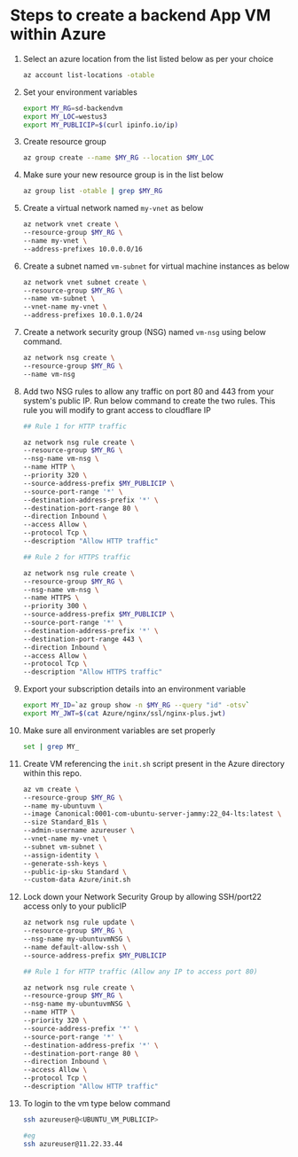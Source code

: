 # Steps to create a backend App VM within Azure

1. Select an azure location from the list listed below as per your choice

    ```bash
    az account list-locations -otable
    ```

1. Set your environment variables

    ```bash
    export MY_RG=sd-backendvm
    export MY_LOC=westus3
    export MY_PUBLICIP=$(curl ipinfo.io/ip)
    ```

1. Create resource group

    ```bash
    az group create --name $MY_RG --location $MY_LOC
    ```

1. Make sure your new resource group is in the list below

    ```bash
    az group list -otable | grep $MY_RG
    ```

1. Create a virtual network named `my-vnet` as below

    ```bash
    az network vnet create \
    --resource-group $MY_RG \
    --name my-vnet \
    --address-prefixes 10.0.0.0/16
    ```

1. Create a subnet named `vm-subnet` for virtual machine instances as below

    ```bash
    az network vnet subnet create \
    --resource-group $MY_RG \
    --name vm-subnet \
    --vnet-name my-vnet \
    --address-prefixes 10.0.1.0/24
    ```

1. Create a network security group (NSG) named `vm-nsg` using below command.

    ```bash
    az network nsg create \
    --resource-group $MY_RG \
    --name vm-nsg
    ```

1. Add two NSG rules to allow any traffic on port 80 and 443 from your system's public IP. Run below command to create the two rules. This rule you will modify to grant access to cloudflare IP

    ```bash
    ## Rule 1 for HTTP traffic

    az network nsg rule create \
    --resource-group $MY_RG \
    --nsg-name vm-nsg \
    --name HTTP \
    --priority 320 \
    --source-address-prefix $MY_PUBLICIP \
    --source-port-range '*' \
    --destination-address-prefix '*' \
    --destination-port-range 80 \
    --direction Inbound \
    --access Allow \
    --protocol Tcp \
    --description "Allow HTTP traffic"
    ```

    ```bash
    ## Rule 2 for HTTPS traffic

    az network nsg rule create \
    --resource-group $MY_RG \
    --nsg-name vm-nsg \
    --name HTTPS \
    --priority 300 \
    --source-address-prefix $MY_PUBLICIP \
    --source-port-range '*' \
    --destination-address-prefix '*' \
    --destination-port-range 443 \
    --direction Inbound \
    --access Allow \
    --protocol Tcp \
    --description "Allow HTTPS traffic"
    ```

1. Export your subscription details into an environment variable

    ```bash
    export MY_ID=`az group show -n $MY_RG --query "id" -otsv`
    export MY_JWT=$(cat Azure/nginx/ssl/nginx-plus.jwt)
    ```

1. Make sure all environment variables are set properly

    ```bash
    set | grep MY_
    ```

1. Create VM referencing the `init.sh` script present in the Azure directory within this repo.

    ```bash
    az vm create \
    --resource-group $MY_RG \
    --name my-ubuntuvm \
    --image Canonical:0001-com-ubuntu-server-jammy:22_04-lts:latest \
    --size Standard_B1s \
    --admin-username azureuser \
    --vnet-name my-vnet \
    --subnet vm-subnet \
    --assign-identity \
    --generate-ssh-keys \
    --public-ip-sku Standard \
    --custom-data Azure/init.sh 
    ```

1. Lock down your Network Security Group by allowing SSH/port22 access only to your publicIP

    ```bash
    az network nsg rule update \
    --resource-group $MY_RG \
    --nsg-name my-ubuntuvmNSG \
    --name default-allow-ssh \
    --source-address-prefix $MY_PUBLICIP
    ```

    ```bash
    ## Rule 1 for HTTP traffic (Allow any IP to access port 80)

    az network nsg rule create \
    --resource-group $MY_RG \
    --nsg-name my-ubuntuvmNSG \
    --name HTTP \
    --priority 320 \
    --source-address-prefix '*' \
    --source-port-range '*' \
    --destination-address-prefix '*' \
    --destination-port-range 80 \
    --direction Inbound \
    --access Allow \
    --protocol Tcp \
    --description "Allow HTTP traffic"
    ```

1. To login to the vm type below command

    ```bash
    ssh azureuser@<UBUNTU_VM_PUBLICIP>

    #eg
    ssh azureuser@11.22.33.44
    ```
